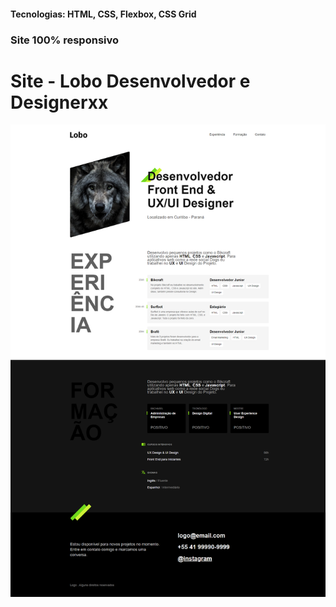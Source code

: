 <h4>Tecnologias: HTML, CSS, Flexbox, CSS Grid</h4>
<h3>Site 100% responsivo</h3>

# Site - Lobo Desenvolvedor e Designerxx
<img src="https://github.com/dieegobs/Lobo---Desenvolvedor-e-Designer/blob/main/img/lobo.png?raw=true"/>
